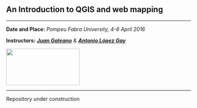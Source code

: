 ## An Introduction to QGIS and web mapping ##
***
**Date and Place:** *Pompeu Fabra University, 4-6 April 2016*

**Instructors:** [***Juan Galeano***](http://ced.uab.es/directori/juan-galeano/) *&* [***Antonio López Gay***](http://ced.uab.es/directori/antonio-lopez-gay/)

[<img src="http://gedemced.uab.cat/images/logotipCED_nuevo.png" width="200px" height="100px" />](http://ced.uab.es)

***
Repository under construction
